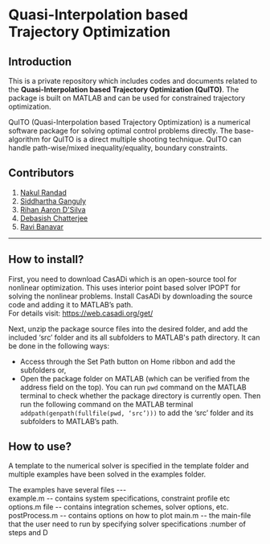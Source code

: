 # Quasi-Interpolation based Trajectory Optimization 
 
## Introduction

This is a private repository which includes codes and documents related to the **Quasi-Interpolation based Trajectory Optimization (QuITO)**. The package is built on MATLAB and can be used for constrained trajectory optimization.

QuITO (Quasi-Interpolation based Trajectory Optimization) is a numerical software package for solving optimal control problems directly. The base-algorithm for QuITO is a direct multiple shooting technique. QuITO can handle path-wise/mixed inequality/equality, boundary constraints.

## Contributors

1) [Nakul Randad](https://nakulrandad.github.io/)
2) [Siddhartha Ganguly](https://sites.google.com/view/siddhartha-ganguly)
3) [Rihan Aaron D'Silva](https://www.linkedin.com/in/rihan-aaron-d-silva/)
4) [Debasish Chatterjee](https://www.sc.iitb.ac.in/~chatterjee/master/homepage/index.html)
5) [Ravi Banavar](https://www.sc.iitb.ac.in/~banavar/)
---

## How to install?

First, you need to download CasADi which is an open-source tool for nonlinear optimization. This uses interior point based solver IPOPT for solving the nonlinear problems. Install CasADi by downloading the source code and adding it to MATLAB’s path.<br>
For details visit: https://web.casadi.org/get/

Next, unzip the package source files into the desired folder, and add the included ‘src’ folder and its all subfolders to MATLAB's path directory. It can be done in the following ways:
- Access through the Set Path button on Home ribbon and add the subfolders or,
- Open the package folder on MATLAB (which can be verified from the address field on the top). You can run `pwd` command on the MATLAB terminal to check whether the package directory is currently open. Then run the following command on the MATLAB terminal `addpath(genpath(fullfile(pwd, ‘src’)))` to add the ‘src’ folder and its subfolders to MATLAB’s path.

## How to use?

A template to the numerical solver is specified in the template folder and multiple examples have been solved in the examples folder. <br> 

The examples have several files --- <br>
example.m -- contains system specifications, constraint profile etc <br>
options.m file -- contains integration schemes, solver options, etc. 
postProcess.m -- contains options on how to plot
main.m -- the main-file that the user need to run by specifying  solver specifications :number of steps and D
